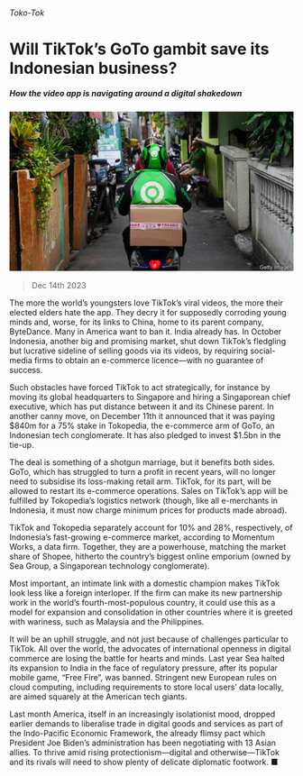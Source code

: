 ###### Toko-Tok

# Will TikTok’s GoTo gambit save its Indonesian business? 

##### How the video app is navigating around a digital shakedown 

![image](images/20231216_WBP001.jpg) 

> Dec 14th 2023 

The more the world’s youngsters love TikTok’s viral videos, the more their elected elders hate the app. They decry it for supposedly corroding young minds and, worse, for its links to China, home to its parent company, ByteDance. Many in America want to ban it. India already has. In October Indonesia, another big and promising market, shut down TikTok’s fledgling but lucrative sideline of selling goods via its videos, by requiring social-media firms to obtain an e-commerce licence—with no guarantee of success. 

Such obstacles have forced TikTok to act strategically, for instance by moving its global headquarters to Singapore and hiring a Singaporean chief executive, which has put distance between it and its Chinese parent. In another canny move, on December 11th it announced that it was paying $840m for a 75% stake in Tokopedia, the e-commerce arm of GoTo, an Indonesian tech conglomerate. It has also pledged to invest $1.5bn in the tie-up. 

The deal is something of a shotgun marriage, but it benefits both sides. GoTo, which has struggled to turn a profit in recent years, will no longer need to subsidise its loss-making retail arm. TikTok, for its part, will be allowed to restart its e-commerce operations. Sales on TikTok’s app will be fulfilled by Tokopedia’s logistics network (though, like all e-merchants in Indonesia, it must now charge minimum prices for products made abroad).

TikTok and Tokopedia separately account for 10% and 28%, respectively, of Indonesia’s fast-growing e-commerce market, according to Momentum Works, a data firm. Together, they are a powerhouse, matching the market share of Shopee, hitherto the country’s biggest online emporium (owned by Sea Group, a Singaporean technology conglomerate). 

Most important, an intimate link with a domestic champion makes TikTok look less like a foreign interloper. If the firm can make its new partnership work in the world’s fourth-most-populous country, it could use this as a model for expansion and consolidation in other countries where it is greeted with wariness, such as Malaysia and the Philippines. 

It will be an uphill struggle, and not just because of challenges particular to TikTok. All over the world, the advocates of international openness in digital commerce are losing the battle for hearts and minds. Last year Sea halted its expansion to India in the face of regulatory pressure, after its popular mobile game, “Free Fire”, was banned. Stringent new European rules on cloud computing, including requirements to store local users’ data locally, are aimed squarely at the American tech giants. 

Last month America, itself in an increasingly isolationist mood, dropped earlier demands to liberalise trade in digital goods and services as part of the Indo-Pacific Economic Framework, the already flimsy pact which President Joe Biden’s administration has been negotiating with 13 Asian allies. To thrive amid rising protectionism—digital and otherwise—TikTok and its rivals will need to show plenty of delicate diplomatic footwork. ■


